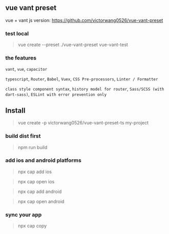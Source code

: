##  vue vant preset

vue + vant js version: https://github.com/victorwang0526/vue-vant-preset

### test local

> vue create --preset ./vue-vant-preset vue-vant-test

### the features

`vant`, `vue`, `capacitor`

`typescript`, `Router`, `Babel`, `Vuex`, `CSS Pre-processors`, `Linter / Formatter`

`class style component syntax`, `history model for router`, `Sass/SCSS (with dart-sass)`, `ESLint with error prevention only`

## Install

> vue create -p victorwang0526/vue-vant-preset-ts my-project

### build dist first

> npm run build

### add ios and android platforms

> npx cap add ios

> npx cap open ios

> npx cap add android

> npx cap open android


### sync your app

> npx cap copy
